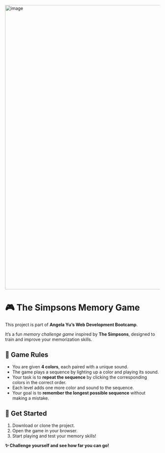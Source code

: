 <img width="1904" height="925" alt="image" src="https://github.com/user-attachments/assets/e1efae62-931e-4219-a17a-4b5a5b2623da" />


<!DOCTYPE html>
<html lang="en">
<head>
  <meta charset="UTF-8">
  <meta name="viewport" content="width=device-width, initial-scale=1.0">
  <title>The Simpsons Memory Game</title>

</head>
<body>

  <h1>🎮 The Simpsons Memory Game</h1>
  <p>This project is part of <strong>Angela Yu’s Web Development Bootcamp</strong>.</p>
  <p>It’s a fun <em>memory challenge game</em> inspired by <strong>The Simpsons</strong>, designed to train and improve your memorization skills.</p>

  <h2>📜 Game Rules</h2>
  <div class="highlight">
    <ul>
      <li>You are given <strong>4 colors</strong>, each paired with a unique sound.</li>
      <li>The game plays a sequence by lighting up a color and playing its sound.</li>
      <li>Your task is to <strong>repeat the sequence</strong> by clicking the corresponding colors in the correct order.</li>
      <li>Each level adds one more color and sound to the sequence.</li>
      <li>Your goal is to <strong>remember the longest possible sequence</strong> without making a mistake.</li>
    </ul>
  </div>

  <h2>🚀 Get Started</h2>
  <ol>
    <li>Download or clone the project.</li>
    <li>Open the game in your browser.</li>
    <li>Start playing and test your memory skills!</li>
  </ol>

  <p><strong>✨ Challenge yourself and see how far you can go!</strong></p>

</body>
</html>

